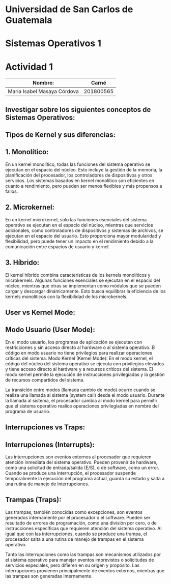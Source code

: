 # Universidad de San Carlos de Guatemala
# Sistemas Operativos 1
# Actividad 1

| Nombre:                     | Carné     |
| --------------------------- | --------- |
| María Isabel Masaya Córdova | 201800565 |


## Investigar sobre los siguientes conceptos de Sistemas Operativos:
## Tipos de Kernel y sus diferencias:

## 1. Monolítico: 

En un kernel monolítico, todas las funciones del sistema operativo se ejecutan en el espacio del núcleo. Esto incluye la gestión de la memoria, la planificación del procesador, los controladores de dispositivos y otros servicios. Los sistemas basados en kernel monolítico son eficientes en cuanto a rendimiento, pero pueden ser menos flexibles y más propensos a fallos.

## 2. Microkernel:

En un kernel microkernel, solo las funciones esenciales del sistema operativo se ejecutan en el espacio del núcleo, mientras que servicios adicionales, como controladores de dispositivos y sistemas de archivos, se ejecutan en el espacio del usuario. Esto proporciona mayor modularidad y flexibilidad, pero puede tener un impacto en el rendimiento debido a la comunicación entre espacios de usuario y kernel.

## 3. Híbrido:

El kernel híbrido combina características de los kernels monolíticos y microkernels. Algunas funciones esenciales se ejecutan en el espacio del núcleo, mientras que otras se implementan como módulos que se pueden cargar y descargar dinámicamente. Esto busca equilibrar la eficiencia de los kernels monolíticos con la flexibilidad de los microkernels.

## User vs Kernel Mode:
## Modo Usuario (User Mode):

En el modo usuario, los programas de aplicación se ejecutan con restricciones y sin acceso directo al hardware o al sistema operativo. El código en modo usuario no tiene privilegios para realizar operaciones críticas del sistema.
Modo Kernel (Kernel Mode):
En el modo kernel, el código del núcleo del sistema operativo se ejecuta con privilegios elevados y tiene acceso directo al hardware y a recursos críticos del sistema. El modo kernel permite la ejecución de instrucciones privilegiadas y la gestión de recursos compartidos del sistema.

La transición entre modos (llamada cambio de modo) ocurre cuando se realiza una llamada al sistema (system call) desde el modo usuario. Durante la llamada al sistema, el procesador cambia al modo kernel para permitir que el sistema operativo realice operaciones privilegiadas en nombre del programa de usuario.

## Interrupciones vs Traps:

## Interrupciones (Interrupts):

Las interrupciones son eventos externos al procesador que requieren atención inmediata del sistema operativo. Pueden provenir de hardware, como una solicitud de entrada/salida (E/S), o de software, como un error. Cuando se produce una interrupción, el procesador suspende temporalmente la ejecución del programa actual, guarda su estado y salta a una rutina de manejo de interrupciones.

## Trampas (Traps):
Las trampas, también conocidas como excepciones, son eventos generados internamente por el procesador o el software. Pueden ser resultado de errores de programación, como una división por cero, o de instrucciones específicas que requieren atención del sistema operativo. Al igual que con las interrupciones, cuando se produce una trampa, el procesador salta a una rutina de manejo de trampas en el sistema operativo.

Tanto las interrupciones como las trampas son mecanismos utilizados por el sistema operativo para manejar eventos imprevistos o solicitudes de servicios especiales, pero difieren en su origen y propósito. Las interrupciones provienen principalmente de eventos externos, mientras que las trampas son generadas internamente.
